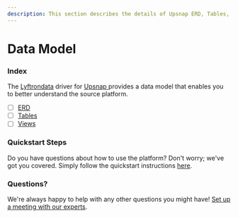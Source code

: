 ```yaml
---
description: This section describes the details of Upsnap ERD, Tables, and Views.
---
```


# Data Model

### Index

The  [Lyftrondata](https://www.lyftrondata.com/) driver for [Upsnap](https://www.lyftrondata.com/integration/upsnap/)[ ](https://www.lyftrondata.com/integration/upsnap/)provides a data model that enables you to better understand the source platform.

* [ ] [ERD](../../../marketing-analytics/upsnap/data-model/erd.md)
* [ ] [Tables](../../../marketing-analytics/upsnap/data-model/tables.md)
* [ ] [Views](../../../marketing-analytics/upsnap/data-model/views.md)

### Quickstart Steps

Do you have questions about how to use the platform? Don't worry; we've got you covered. Simply follow the quickstart instructions [here](../../../../quickstart-steps.md).

### Questions? <a href="#questions" id="questions"></a>

We're always happy to help with any other questions you might have! [Set up a meeting with our experts](https://www.lyftrondata.com/book-a-meeting/).

